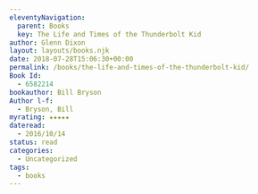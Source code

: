 ```yaml
---
eleventyNavigation:
  parent: Books
  key: The Life and Times of the Thunderbolt Kid
author: Glenn Dixon
layout: layouts/books.njk
date: 2018-07-28T15:06:30+00:00
permalink: /books/the-life-and-times-of-the-thunderbolt-kid/
Book Id:
  - 6582214
bookauthor: Bill Bryson
Author l-f:
  - Bryson, Bill
myrating: ★★★★★
dateread:
  - 2016/10/14
status: read
categories:
  - Uncategorized
tags:
  - books
---
```

